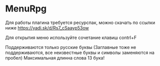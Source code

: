 # MenuRpg
Для работы плагина требуется ресурспак, можно скачать по ссылки ниже
https://yadi.sk/d/Rs7_cSaayp53ow

Для открытия меню используйте сочетание клавиш contrl+F

Поддерживаются только русские буквы (Заглавные тоже не поддерживаются, все неизвестные буквы и символы заменяются на пробел)
Максимальная длинна слова 13 бука!
